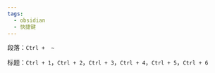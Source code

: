 ```yaml
---
tags:
  - obsidian
  - 快捷键
---
```

段落：`Ctrl +  ~`

标题：`Ctrl + 1`，`Ctrl + 2`，`Ctrl + 3`，`Ctrl + 4`，`Ctrl + 5`，`Ctrl + 6`

